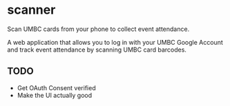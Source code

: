# scanner
Scan UMBC cards from your phone to collect event attendance.

A web application that allows you to log in with your UMBC Google Account and track event attendance by scanning UMBC card barcodes.

## TODO
- Get OAuth Consent verified
- Make the UI actually good
